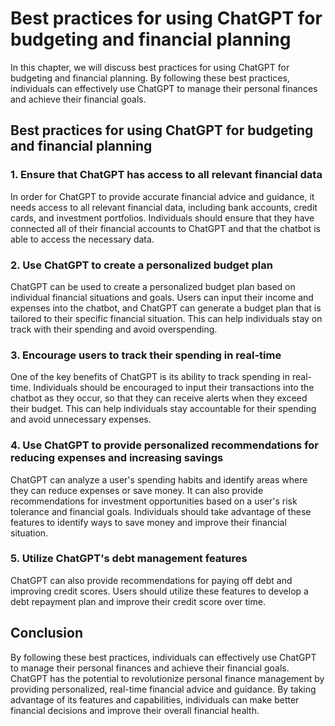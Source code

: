 Best practices for using ChatGPT for budgeting and financial planning
=====================================================================================================================================

In this chapter, we will discuss best practices for using ChatGPT for budgeting and financial planning. By following these best practices, individuals can effectively use ChatGPT to manage their personal finances and achieve their financial goals.

Best practices for using ChatGPT for budgeting and financial planning
---------------------------------------------------------------------

### 1. Ensure that ChatGPT has access to all relevant financial data

In order for ChatGPT to provide accurate financial advice and guidance, it needs access to all relevant financial data, including bank accounts, credit cards, and investment portfolios. Individuals should ensure that they have connected all of their financial accounts to ChatGPT and that the chatbot is able to access the necessary data.

### 2. Use ChatGPT to create a personalized budget plan

ChatGPT can be used to create a personalized budget plan based on individual financial situations and goals. Users can input their income and expenses into the chatbot, and ChatGPT can generate a budget plan that is tailored to their specific financial situation. This can help individuals stay on track with their spending and avoid overspending.

### 3. Encourage users to track their spending in real-time

One of the key benefits of ChatGPT is its ability to track spending in real-time. Individuals should be encouraged to input their transactions into the chatbot as they occur, so that they can receive alerts when they exceed their budget. This can help individuals stay accountable for their spending and avoid unnecessary expenses.

### 4. Use ChatGPT to provide personalized recommendations for reducing expenses and increasing savings

ChatGPT can analyze a user's spending habits and identify areas where they can reduce expenses or save money. It can also provide recommendations for investment opportunities based on a user's risk tolerance and financial goals. Individuals should take advantage of these features to identify ways to save money and improve their financial situation.

### 5. Utilize ChatGPT's debt management features

ChatGPT can also provide recommendations for paying off debt and improving credit scores. Users should utilize these features to develop a debt repayment plan and improve their credit score over time.

Conclusion
----------

By following these best practices, individuals can effectively use ChatGPT to manage their personal finances and achieve their financial goals. ChatGPT has the potential to revolutionize personal finance management by providing personalized, real-time financial advice and guidance. By taking advantage of its features and capabilities, individuals can make better financial decisions and improve their overall financial health.
